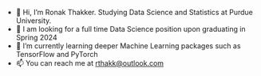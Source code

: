 - 👋 Hi, I’m Ronak Thakker. Studying Data Science and Statistics at Purdue University.
- 👀 I am looking for a full time Data Science position upon graduating in Spring 2024
- 🌱 I’m currently learning deeper Machine Learning packages such as TensorFlow and PyTorch
- 📫 You can reach me at rthakk@outlook.com
